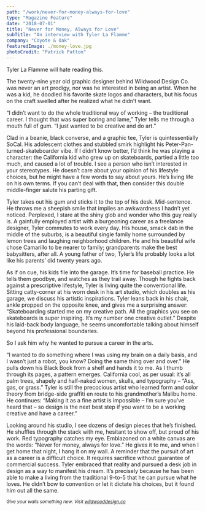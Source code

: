 ```yaml
---
path: "/work/never-for-money-always-for-love"
type: "Magazine Feature"
date: "2018-07-01"
title: "Never for Money, Always for Love"
subTitle: "An interview with Tyler La Flamme"
company: "Coyote & Oak"
featuredImage: ./money-love.jpg
photoCredit: "Patrick Patton"
---
```


Tyler La Flamme will hate reading this.

The twenty-nine year old graphic designer behind Wildwood Design Co. was never an art prodigy, nor was he interested in being an artist. When he was a kid, he doodled his favorite skate logos and characters, but his focus on the craft swelled after he realized what he didn’t want.

“I didn’t want to do the whole traditional way of working – the traditional career. I thought that was super boring and lame,” Tyler tells me through a mouth full of gum. “I just wanted to be creative and do art.”

Clad in a beanie, black converse, and a graphic tee, Tyler is quintessentially SoCal. His adolescent clothes and stubbled smirk highlight his Peter-Pan-turned-skateboarder vibe. If I didn’t know better, I’d think he was playing a character: the California kid who grew up on skateboards, partied a little too much, and caused a lot of trouble. I see a person who isn’t interested in your stereotypes. He doesn’t care about your opinion of his lifestyle choices, but he might have a few words to say about yours. He’s living life on his own terms. If you can’t deal with that, then consider this double middle-finger salute his parting gift.

Tyler takes out his gum and sticks it to the top of his desk. Mid-sentence. He throws me a sheepish smile that implies an awkwardness I hadn’t yet noticed. Perplexed, I stare at the shiny glob and wonder who this guy really is. A gainfully employed artist with a burgeoning career as
a freelance designer, Tyler commutes to work every day. His house, smack dab in the middle of the suburbs, is a beautiful single family home surrounded by lemon trees and laughing neighborhood children. He and his beautiful wife chose Camarillo to be nearer to family; grandparents make the best babysitters, after all. A young father of two, Tyler’s life probably looks a lot like his parents’ did twenty years ago.

As if on cue, his kids file into the garage. It’s time for baseball practice. He tells them goodbye, and watches as they trail away. Though he fights back against a prescriptive lifestyle, Tyler is living quite the conventional life. Sitting catty-corner at his worn desk in his art studio, which doubles as his garage, we discuss his artistic inspirations. Tyler leans back in his chair, ankle propped on the opposite knee, and gives me a surprising answer: “Skateboarding started me on my creative path. All the graphics you see on skateboards is super inspiring. It’s my number one creative outlet.” Despite his laid-back body language, he seems uncomfortable talking about himself beyond his professional boundaries.

So I ask him why he wanted to pursue a career in the arts.

“I wanted to do something where I was using my brain on a daily basis, and I wasn’t just a robot, you know? Doing the same thing over and over.” He pulls down his Black Book from a shelf and hands it to me. As I thumb through its pages, a pattern emerges. California cool, as per usual: it’s all palm trees, shapely and half-naked women, skulls, and typography – “Ass, gas, or grass.” Tyler is still the precocious artist who learned form and color theory from bridge-side graffiti en route to his grandmother’s Malibu home. He continues: “Making it as a fine artist is impossible – I’m sure you’ve heard that – so design is the next best step if you want to be a working creative and have a career.”

Looking around his studio, I see dozens of design pieces that he’s finished. He shuffles through the stack with me, hesitant to show off, but proud of his work. Red typography catches my eye. Emblazoned on a white canvas are the words: “Never for money, always for love.” He gives it to me, and when I get home that night, I hang it on my wall. A reminder that the pursuit of art as a career is a difficult choice. It requires sacrifice without guarantee of commercial success. Tyler embraced that reality and pursued a desk job in design as a way to manifest his dream. It’s precisely because he has been able to make a living from the traditional 9-to-5 that he can pursue what he loves. He didn’t bow to convention or let it dictate his choices, but it found him out all the same.

<small><em>Give your walls something new. Visit <a rel="noopener noreferrer" target="_blank" href="https://www.wildwooddesign.co/">wildwooddesign.co</a></em></small>
